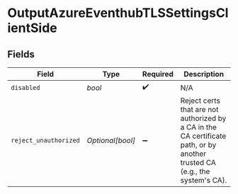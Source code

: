 # OutputAzureEventhubTLSSettingsClientSide


## Fields

| Field                                                                                                                      | Type                                                                                                                       | Required                                                                                                                   | Description                                                                                                                |
| -------------------------------------------------------------------------------------------------------------------------- | -------------------------------------------------------------------------------------------------------------------------- | -------------------------------------------------------------------------------------------------------------------------- | -------------------------------------------------------------------------------------------------------------------------- |
| `disabled`                                                                                                                 | *bool*                                                                                                                     | :heavy_check_mark:                                                                                                         | N/A                                                                                                                        |
| `reject_unauthorized`                                                                                                      | *Optional[bool]*                                                                                                           | :heavy_minus_sign:                                                                                                         | Reject certs that are not authorized by a CA in the CA certificate path, or by another trusted CA (e.g., the system's CA). |